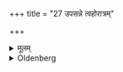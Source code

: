 +++
title = "27 उपसन्ने त्वहोरात्रम्"

+++

<details><summary>मूलम्</summary>

उपसन्ने त्वहोरात्रम् २७
</details>

<details><summary>Oldenberg</summary>

27. One day and one night, if somebody (has died) who has reverentially approached.
</details>
